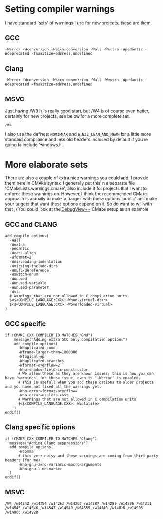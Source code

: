 # Setting compiler warnings

I have standard 'sets' of warnings I use for new projects, these are them.

## GCC

```
-Werror -Wconversion -Wsign-conversion -Wall -Wextra -Wpedantic -Wdeprecated -fsanitize=address,undefined 
```

## Clang

```
-Werror -Wconversion -Wsign-conversion -Wall -Wextra -Wpedantic -Wdeprecated -fsanitize=address,undefined 
```

## MSVC

Just having /W3 is is really good start, but /W4 is of course even better, certainly for new projects, see below for a more complete set.

```
/W4 
```

I also use the defines: `NOMINMAX` and `WIN32_LEAN_AND_MEAN` for a little more standard compliance and less old headers included by default if you're going to include 'windows.h'.

# More elaborate sets

There are also a couple of extra nice warnings you could add, I provide them here in CMAke syntax. I generally put this in a separate file 'CMakeLists.warnings.cmake', also include it for projects that I want to enforce these warnings on.
However, I think the recommended CMake approach is actually to make a 'target' with these options 'public' and make your targets that want these options depend on it. So do want to will with that ;)
You could look at the [DebugView++](https://github.com/CobaltFusion/DebugViewPP/blob/develop/CMakeLists.txt#L55) CMake setup as an example

## GCC and CLANG

```
add_compile_options(
  -Wall
  -Wextra
  -pedantic
  -Wcast-align
  -Wformat=2
  -Wmisleading-indentation
  -Wmissing-include-dirs
  -Wnull-dereference
  -Wswitch-enum
  -Wunused
  -Wunused-variable
  -Wunused-parameter
  -Wvla
  # Warnings that are not allowed in C compilation units
  $<$<COMPILE_LANGUAGE:CXX>:-Wnon-virtual-dtor>
  $<$<COMPILE_LANGUAGE:CXX>:-Woverloaded-virtual>
)
```

## GCC specific

```
if (CMAKE_CXX_COMPILER_ID MATCHES "GNU")
    message("Adding extra GCC only compilation options")
    add_compile_options(
      -Wduplicated-cond
      -Wframe-larger-than=1000000
      -Wlogical-op
      -Wduplicated-branches
      -Wformat-overflow=2
      -Wno-shadow-field-in-constructor
      # We allow these as they are known issues; this is how you can have 'warnings' for these issue, even is '-Werror' is enabled.
      # This is usefull when you add these options to older projects and you have not fixed all the warnings yet.
      -Wno-error=format-overflow=
      -Wno-error=useless-cast
      # Warnings that are not allowed in C compilation units
      $<$<COMPILE_LANGUAGE:CXX>:-Wvolatile>
    )
endif()
```

## Clang specific options

```
if (CMAKE_CXX_COMPILER_ID MATCHES "Clang")
  message("Adding Clang suppressions")
  add_compile_options(
      -Wcomma
      # this very noisy and these warnings are coming from third-party headers (for me)
      -Wno-gnu-zero-variadic-macro-arguments
      -Wno-gnu-line-marker
  )
endif()
```

## MSVC

```
/W4 /w14242 /w14254 /w14263 /w14265 /w14287 /w14289 /w14296 /w14311 /w14545 /w14546 /w14547 /w14549 /w14555 /w14640 /w14826 /w14905 /w14906 /w14928
```

